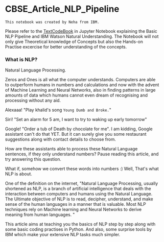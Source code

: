 # CBSE_Article_NLP_Pipeline 

`This notebook was created by Neha from IBM.`

Please refer to the [TextCodeBook](https://github.com/RK-Sharath/NLP/blob/master/NLP-Pipeline-Part-1.ipynb) in Jupyter Notebook explaining the Basic NLP Pipeline and IBM Watson Natural Understanding. The Notebook will not only give Theoretical knowledge of Concepts but also the Hands-on Practise excercise for better understanding of the concepts.

### What is NLP?

Natural Language Processing.

Zeros and Ones is all what the computer understands. Computers are able to outperform humans in numbers and calculations and now with the advent of Machine Learning and Neural Networks, also in finding patterns in large amounts of data which humans cannot even dream of recognising and processing without any aid.

Alexaaa! "Play khalid's song `Young Dumb and Broke.`"

Siri! "Set an alarm for 5 am, I want to try to waking up early tomorrow"

Google! "Order a tub of Death by chocolate for me". I am kidding, Google assistant can't do that YET. But it can surely give you some restaurant suggestions along with contact details to choose from.

How are these assistants able to process these Natural Language sentences, if they only understand numbers? Pause reading this article, and try answering this question.

What if, somehow we convert these words into numbers :) Well, That's what NLP is about.

One of the definition on the internet, "Natural Language Processing, usually shortened as NLP, is a branch of artificial intelligence that deals with the interaction between computers and humans using the Natural Language. The Ultimate objective of NLP is to read, decipher, understand, and make sense of the human languages in a manner that is valuable. Most NLP techniques rely on Machine learning and Neural Networks to derive meaning from human languages. "

This article aims at teaching you the basics of NLP step by step along with some basic coding practises in Python. And also, some surprise tools by IBM which make your extensive NLP tasks much simpler.
